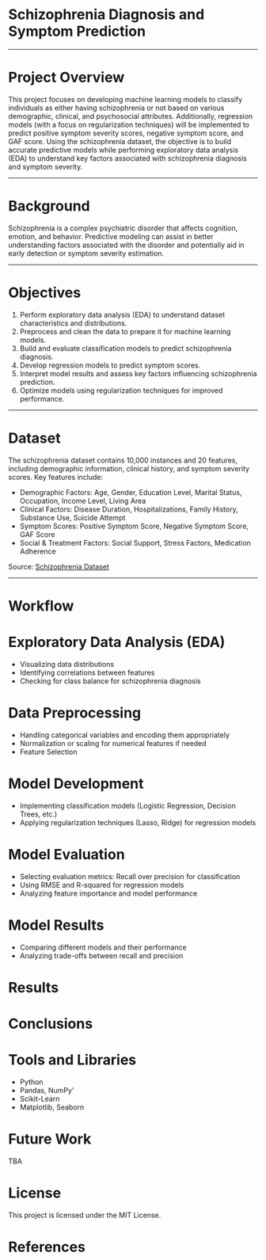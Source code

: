 # Schizophrenia Diagnosis and Symptom Prediction
---

# Project Overview


This project focuses on developing machine learning models to classify individuals as either having schizophrenia or not based on various demographic, clinical, and psychosocial attributes. Additionally, regression models (with a focus on regularization techniques) will be implemented to predict positive symptom severity scores, negative symptom score, and GAF score. Using the schizophrenia dataset, the objective is to build accurate predictive models while performing exploratory data analysis (EDA) to understand key factors associated with schizophrenia diagnosis and symptom severity.

---

# Background

Schizophrenia is a complex psychiatric disorder that affects cognition, emotion, and behavior. Predictive modeling can assist in better understanding factors associated with the disorder and potentially aid in early detection or symptom severity estimation.

---

# Objectives 

1. Perform exploratory data analysis (EDA) to understand dataset characteristics and distributions.
2. Preprocess and clean the data to prepare it for machine learning models.
3. Build and evaluate classification models to predict schizophrenia diagnosis.
4. Develop regression models to predict symptom scores.
5. Interpret model results and assess key factors influencing schizophrenia prediction.
6. Optimize models using regularization techniques for improved performance.

---

# Dataset

The schizophrenia dataset contains 10,000 instances and 20 features, including demographic information, clinical history, and symptom severity scores. Key features include:

* Demographic Factors: Age, Gender, Education Level, Marital Status, Occupation, Income Level, Living Area
* Clinical Factors: Disease Duration, Hospitalizations, Family History, Substance Use, Suicide Attempt
* Symptom Scores: Positive Symptom Score, Negative Symptom Score, GAF Score
* Social & Treatment Factors: Social Support, Stress Factors, Medication Adherence

Source: [Schizophrenia Dataset](https://www.kaggle.com/datasets/asinow/schizohealth-dataset)

---

# Workflow

# Exploratory Data Analysis (EDA)

* Visualizing data distributions
* Identifying correlations between features
* Checking for class balance for schizophrenia diagnosis

# Data Preprocessing

* Handling categorical variables and encoding them appropriately
* Normalization or scaling for numerical features if needed
* Feature Selection

# Model Development

* Implementing classification models (Logistic Regression, Decision Trees, etc.)
* Applying regularization techniques (Lasso, Ridge) for regression models


# Model Evaluation

* Selecting evaluation metrics: Recall over precision for classification
* Using RMSE and R-squared for regression models
* Analyzing feature importance and model performance

# Model Results

* Comparing different models and their performance
* Analyzing trade-offs between recall and precision

# Results

# Conclusions

# Tools and Libraries

* Python
* Pandas, NumPy'
* Scikit-Learn
* Matplotlib, Seaborn

# Future Work

TBA

# License

This project is licensed under the MIT License.

# References 